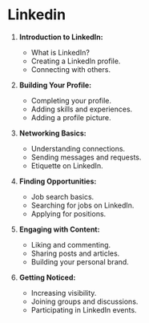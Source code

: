 # Linkedin

1. **Introduction to LinkedIn:**
   - What is LinkedIn?
   - Creating a LinkedIn profile.
   - Connecting with others.

2. **Building Your Profile:**
   - Completing your profile.
   - Adding skills and experiences.
   - Adding a profile picture.

3. **Networking Basics:**
   - Understanding connections.
   - Sending messages and requests.
   - Etiquette on LinkedIn.

4. **Finding Opportunities:**
   - Job search basics.
   - Searching for jobs on LinkedIn.
   - Applying for positions.

5. **Engaging with Content:**
   - Liking and commenting.
   - Sharing posts and articles.
   - Building your personal brand.

6. **Getting Noticed:**
   - Increasing visibility.
   - Joining groups and discussions.
   - Participating in LinkedIn events.
